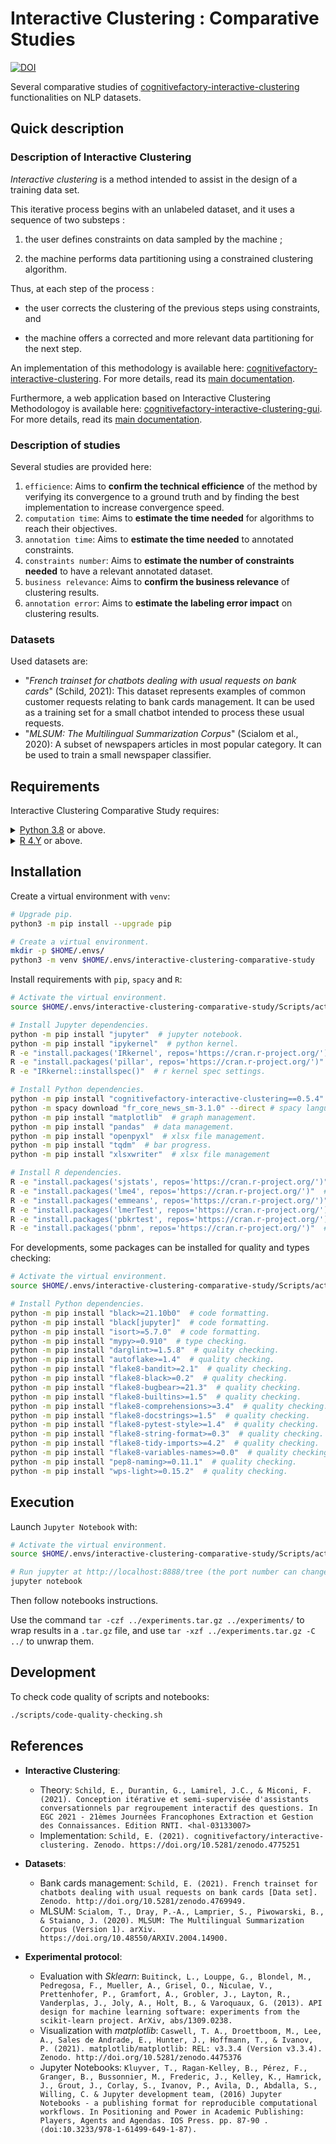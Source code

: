 # Interactive Clustering : Comparative Studies

[![DOI](https://zenodo.org/badge/DOI/10.5281/zenodo.5648255.svg)](https://doi.org/10.5281/zenodo.5648255)

Several comparative studies of [cognitivefactory-interactive-clustering](https://github.com/cognitivefactory/interactive-clustering/) functionalities on NLP datasets.


## Quick description

### Description of Interactive Clustering

_Interactive clustering_ is a method intended to assist in the design of a training data set.

This iterative process begins with an unlabeled dataset, and it uses a sequence of two substeps :

1. the user defines constraints on data sampled by the machine ;

2. the machine performs data partitioning using a constrained clustering algorithm.

Thus, at each step of the process :

- the user corrects the clustering of the previous steps using constraints, and

- the machine offers a corrected and more relevant data partitioning for the next step.

An implementation of this methodology is available here: [cognitivefactory-interactive-clustering](https://github.com/cognitivefactory/interactive-clustering).
For more details, read its [main documentation](https://cognitivefactory.github.io/interactive-clustering/).

Furthermore, a web application based on Interactive Clustering Methodologoy is available here: [cognitivefactory-interactive-clustering-gui](https://github.com/cognitivefactory/interactive-clustering-gui).
For more details, read its [main documentation](https://cognitivefactory.github.io/interactive-clustering-gui/).

### Description of studies

Several studies are provided here:

1. `efficience`: Aims to **confirm the technical efficience** of the method by verifying its convergence to a ground truth and by finding the best implementation to increase convergence speed.
2. `computation time`: Aims to **estimate the time needed** for algorithms to reach their objectives.
3. `annotation time`: Aims to **estimate the time needed** to annotated constraints.
4. `constraints number`: Aims to **estimate the number of constraints needed** to have a relevant annotated dataset.
5. `business relevance`: Aims to **confirm the business relevance** of clustering results.
6. `annotation error`: Aims to **estimate the labeling error impact** on clustering results.

### Datasets

Used datasets are:

- "_French trainset for chatbots dealing with usual requests on bank cards_" (Schild, 2021): This dataset represents examples of common customer requests relating to bank cards management. It can be used as a training set for a small chatbot intended to process these usual requests.
- "_MLSUM: The Multilingual Summarization Corpus_" (Scialom et al., 2020): A subset of newspapers articles in most popular category. It can be used to train a small newspaper classifier.


## Requirements

Interactive Clustering Comparative Study requires:

<details>
<summary>
<a href="https://www.python.org/downloads/">Python 3.8</a> or above.
</summary>
Check that the Python location is in your <code>PATH</code> variable.

For Windows, the following directories should be in your <code>PATH</code>:
- <code>$HOME/AppData/Local/Programs/Python/Python38</code> ;
- <code>$HOME/AppData/Local/Programs/Python/Python38/Scripts</code> ;
- <code>$HOME/AppData/Roaming/Python/Python38/Scripts</code> .
</details>

<details>
<summary>
<a href="https://cloud.r-project.org/index.html">R 4.Y</a> or above.
</summary>
Check that the R location is in your <code>PATH</code> variable.

For Windows, it can be:
- <code>C:\Program Files\R\R-4.Y.Z/bin</code>.
- <code>$HOME/AppData/Local/Programs/R/R-4.Y.Z/bin</code>.
</details>


## Installation

Create a virtual environment with `venv`:
```bash
# Upgrade pip.
python3 -m pip install --upgrade pip

# Create a virtual environment.
mkdir -p $HOME/.envs/
python3 -m venv $HOME/.envs/interactive-clustering-comparative-study
```

Install requirements with `pip`, `spacy` and `R`:
```bash
# Activate the virtual environment.
source $HOME/.envs/interactive-clustering-comparative-study/Scripts/activate

# Install Jupyter dependencies.
python -m pip install "jupyter"  # jupyter notebook.
python -m pip install "ipykernel"  # python kernel.
R -e "install.packages('IRkernel', repos='https://cran.r-project.org/')"  # r kernel.
R -e "install.packages('pillar', repos='https://cran.r-project.org/')"
R -e "IRkernel::installspec()"  # r kernel spec settings.

# Install Python dependencies.
python -m pip install "cognitivefactory-interactive-clustering==0.5.4"  # interactive-clustering package.
python -m spacy download "fr_core_news_sm-3.1.0" --direct # spacy language model (the one you want, with version "3.1.x")
python -m pip install "matplotlib"  # graph management.
python -m pip install "pandas"  # data management.
python -m pip install "openpyxl"  # xlsx file management.
python -m pip install "tqdm"  # bar progress.
python -m pip install "xlsxwriter"  # xlsx file management

# Install R dependencies.
R -e "install.packages('sjstats', repos='https://cran.r-project.org/')"  # common statistics.
R -e "install.packages('lme4', repos='https://cran.r-project.org/')"  # linear and mixed models.
R -e "install.packages('emmeans', repos='https://cran.r-project.org/')"  # estimated marginal means.
R -e "install.packages('lmerTest', repos='https://cran.r-project.org/')"  # Welch-Satterthwaite effective degrees of freedom analysis.
R -e "install.packages('pbkrtest', repos='https://cran.r-project.org/')"  # Kenward-Roger approach for t test.
R -e "install.packages('pbnm', repos='https://cran.r-project.org/')"  # parametric bootstrap, see https://support.posit.co/hc/en-us/articles/200711843-Working-Directories-and-Workspaces-in-the-RStudio-IDE#:~:text=The%20current%20working%20directory%20is,getwd()%20in%20the%20console.
```

For developments, some packages can be installed for quality and types checking:
```bash
# Activate the virtual environment.
source $HOME/.envs/interactive-clustering-comparative-study/Scripts/activate

# Install Python dependencies.
python -m pip install "black>=21.10b0"  # code formatting.
python -m pip install "black[jupyter]"  # code formatting.
python -m pip install "isort>=5.7.0"  # code formatting.
python -m pip install "mypy>=0.910"  # type checking.
python -m pip install "darglint>=1.5.8"  # quality checking.
python -m pip install "autoflake>=1.4"  # quality checking.
python -m pip install "flake8-bandit>=2.1"  # quality checking.
python -m pip install "flake8-black>=0.2"  # quality checking.
python -m pip install "flake8-bugbear>=21.3"  # quality checking.
python -m pip install "flake8-builtins>=1.5"  # quality checking.
python -m pip install "flake8-comprehensions>=3.4"  # quality checking.
python -m pip install "flake8-docstrings>=1.5"  # quality checking.
python -m pip install "flake8-pytest-style>=1.4"  # quality checking.
python -m pip install "flake8-string-format>=0.3"  # quality checking.
python -m pip install "flake8-tidy-imports>=4.2"  # quality checking.
python -m pip install "flake8-variables-names>=0.0"  # quality checking.
python -m pip install "pep8-naming>=0.11.1"  # quality checking.
python -m pip install "wps-light>=0.15.2"  # quality checking.
```


## Execution

Launch `Jupyter Notebook` with:
```bash
# Activate the virtual environment.
source $HOME/.envs/interactive-clustering-comparative-study/Scripts/activate

# Run jupyter at http://localhost:8888/tree (the port number can change)
jupyter notebook
```

Then follow notebooks instructions.

Use the command `tar -czf ../experiments.tar.gz ../experiments/` to wrap results in a `.tar.gz` file,
and use `tar -xzf ../experiments.tar.gz -C ../` to unwrap them.


## Development

To check code quality of scripts and notebooks:
```bash
./scripts/code-quality-checking.sh
```


## References

- **Interactive Clustering**:
    - Theory: `Schild, E., Durantin, G., Lamirel, J.C., & Miconi, F. (2021). Conception itérative et semi-supervisée d'assistants conversationnels par regroupement interactif des questions. In EGC 2021 - 21èmes Journées Francophones Extraction et Gestion des Connaissances. Edition RNTI. <hal-03133007>`
	- Implementation: `Schild, E. (2021). cognitivefactory/interactive-clustering. Zenodo. https://doi.org/10.5281/zenodo.4775251`

- **Datasets**:
    - Bank cards management: `Schild, E. (2021). French trainset for chatbots dealing with usual requests on bank cards [Data set]. Zenodo. http://doi.org/10.5281/zenodo.4769949.`
	- MLSUM: `Scialom, T., Dray, P.-A., Lamprier, S., Piwowarski, B., & Staiano, J. (2020). MLSUM: The Multilingual Summarization Corpus (Version 1). arXiv. https://doi.org/10.48550/ARXIV.2004.14900.`

- **Experimental protocol**:
    - Evaluation with _Sklearn_: `Buitinck, L., Louppe, G., Blondel, M., Pedregosa, F., Mueller, A., Grisel, O., Niculae, V., Prettenhofer, P., Gramfort, A., Grobler, J., Layton, R., Vanderplas, J., Joly, A., Holt, B., & Varoquaux, G. (2013). API design for machine learning software: experiments from the scikit-learn project. ArXiv, abs/1309.0238.`
    - Visualization with _matplotlib_: `Caswell, T. A., Droettboom, M., Lee, A., Sales de Andrade, E., Hunter, J., Hoffmann, T., & Ivanov, P. (2021). matplotlib/matplotlib: REL: v3.3.4 (Version v3.3.4). Zenodo. http://doi.org/10.5281/zenodo.4475376`
    - Jupyter Notebooks: `Kluyver, T., Ragan-Kelley, B., Pérez, F., Granger, B., Bussonnier, M., Frederic, J., Kelley, K., Hamrick, J., Grout, J., Corlay, S., Ivanov, P., Avila, D., Abdalla, S., Willing, C. & Jupyter development team, (2016) Jupyter Notebooks - a publishing format for reproducible computational workflows. In Positioning and Power in Academic Publishing: Players, Agents and Agendas. IOS Press. pp. 87-90 . ⟨doi:10.3233/978-1-61499-649-1-87⟩.`
